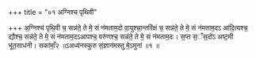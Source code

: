 +++
title = "०१ अग्निश्च पृथिवी"

+++
अ॒ग्निश्च॑ पृथि॒वी च॒ सन्न॑ते॒ ते मे॒ सं न॑मताम॒दो वा॒युश्चा॒न्तरि॑क्षं च॒ सन्न॑ते॒ ते मे॒ सं न॑मताम॒दऽ आ॑दि॒त्यश्च॒ द्यौश्च॒ सन्न॑ते॒ ते मे॒ सं न॑मताम॒दऽआपश्च॒ वरु॑णश्च॒ सन्न॑ते॒ ते मे॒ सं न॑मताम॒दः। स॒प्त स॒ँस॒दो॑ऽ अष्ट॒मी भू॑त॒साध॑नी। सका॑माँ॒२ ॥ऽअध्व॑नस्कुरु सं॒ज्ञान॑मस्तु मे॒ऽमुना॑ ॥१ ॥